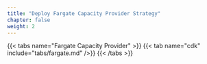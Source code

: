 ```yaml
---
title: "Deploy Fargate Capacity Provider Strategy"
chapter: false
weight: 2
---
```


{{< tabs name="Fargate Capacity Provider" >}}
{{< tab name="cdk" include="tabs/fargate.md" />}}
{{< /tabs >}}
